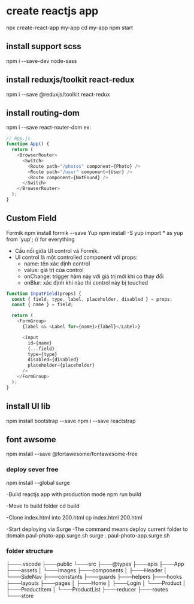 # create reactjs app

npx create-react-app my-app
cd my-app
npm start

## install support scss

npm i --save-dev node-sass

## install reduxjs/toolkit react-redux

npm i --save @reduxjs/toolkit react-redux

## install routing-dom

npm i --save react-router-dom
ex:

```js
// App.js
function App() {
  return (
    <BrowserRouter>
      <Switch>
        <Route path="/photos" component={Photo} />
        <Route path="/user" component={User} />
        <Route component={NotFound} />
      </Switch>
    </BrowserRouter>
  );
}
```

## Custom Field

Formik
npm install formik --save
Yup
npm install -S yup
import \* as yup from 'yup'; // for everything

- Cầu nối giữa UI control và Formik.
- UI control là một controlled component với props:
  - name: tên xác định control
  - value: giá trị của control
  - onChange: trigger hàm này với giá trị mới khi có thay đổi
  - onBlur: xác định khi nào thì control này bị touched

```js
function InputField(props) {
  const { field, type, label, placeholder, disabled } = props;
  const { name } = field;

  return (
    <FormGroup>
      {label && <Label for={name}>{label}</Label>}

      <Input
        id={name}
        {...field}
        type={type}
        disabled={disabled}
        placeholder={placeholder}
      />
    </FormGroup>
  );
}
```

## install UI lib

npm install bootstrap --save
npm i --save reactstrap

## font awsome

npm install --save @fortawesome/fontawesome-free

### deploy sever free

npm install --global surge

-Build reactjs app with production mode
npm run build

-Move to build folder
cd build

-Clone index.html into 200.html
cp index.html 200.html

-Start deploying via Surge
-The command means deploy current folder to domain paul-photo-app.surge.sh
surge . paul-photo-app.surge.sh

### folder structure

├───.vscode
├───public
└───src
├───@types
├───apis
├───App
├───assets
│ └───images
├───components
│ ├───Header
│ └───SideNav
├───constants
├───guards
├───helpers
├───hooks
├───layouts
├───pages
│ ├───Home
│ ├───Login
│ └───Product
│ ├───ProductItem
│ └───ProductList
├───reducer
├───routes
└───store
